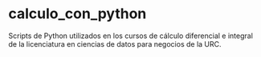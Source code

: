 # calculo_con_python
Scripts de Python utilizados en los cursos de cálculo diferencial e integral de la licenciatura en ciencias de datos para negocios de la URC. 
